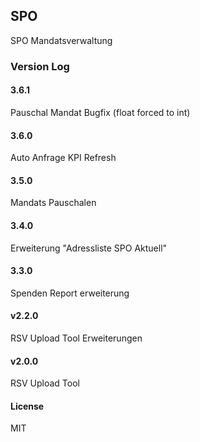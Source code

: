 ## SPO

SPO Mandatsverwaltung

### Version Log
#### 3.6.1
Pauschal Mandat Bugfix (float forced to int)
#### 3.6.0
Auto Anfrage KPI Refresh
#### 3.5.0
Mandats Pauschalen
#### 3.4.0
Erweiterung "Adressliste SPO Aktuell"
#### 3.3.0
Spenden Report erweiterung
#### v2.2.0
RSV Upload Tool Erweiterungen
#### v2.0.0
RSV Upload Tool

#### License

MIT
